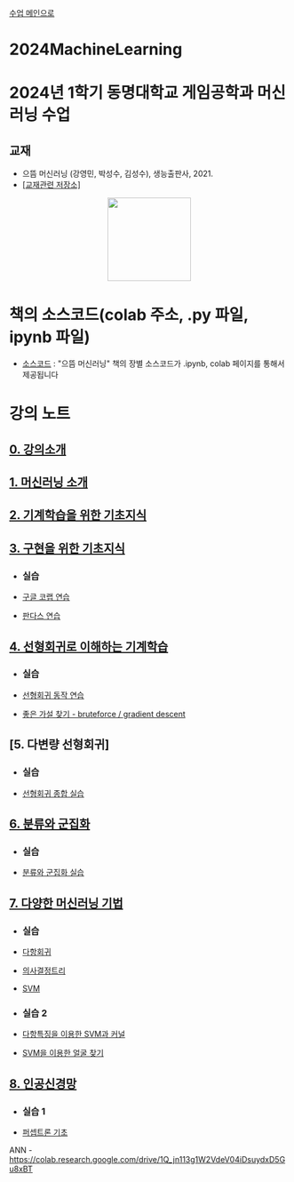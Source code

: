 [수업 메인으로](https://github.com/dknife/dknife.github.io/wiki/Lecture_Homepage)

# 2024MachineLearning

# 2024년 1학기 동명대학교 게임공학과 머신러닝 수업

## 교재 

 * 으뜸 머신러닝 (강영민, 박성수, 김성수), 생능출판사, 2021.
 * [[교재관련 저장소]](http://github.com/dknife/ML)
<p align="center">
  <img src="https://github.com/dknife/ML/raw/main/image/PrimeML_cover.png" width=150px>
</p>

# 책의 소스코드(colab 주소, .py 파일, ipynb 파일)
* [소스코드](https://github.com/dknife/ML/tree/main/Source/README.md)
: "으뜸 머신러닝" 책의 장별 소스코드가 .ipynb, colab 페이지를 통해서 제공됩니다


# 강의 노트


## [0. 강의소개](https://github.com/dknife/2023ML/raw/main/LectureNotes/00_%EC%9C%BC%EB%9C%B8%20%EB%A8%B8%EC%8B%A0%EB%9F%AC%EB%8B%9D_%EA%B0%95%EC%9D%98%EC%9E%90%EC%95%88%EB%82%B4%EC%84%9C.pdf)

## [1. 머신러닝 소개](https://github.com/dknife/2024MachineLearning/raw/main/LectureNotes/01%EC%9E%A5_%EB%A8%B8%EC%8B%A0%EB%9F%AC%EB%8B%9D%EC%9D%B4%EB%9E%80.pdf)

## [2. 기계학습을 위한 기초지식](https://github.com/dknife/2024MachineLearning/raw/main/LectureNotes/02%EC%9E%A5_%EB%A8%B8%EC%8B%A0%EB%9F%AC%EB%8B%9D%EC%9D%84%20%EC%9C%84%ED%95%9C%20%EA%B8%B0%EC%B4%88%EC%A7%80%EC%8B%9D.pdf)

## [3. 구현을 위한 기초지식](https://github.com/dknife/2024MachineLearning/raw/main/LectureNotes/03%EC%9E%A5_%EA%B5%AC%ED%98%84%EC%9D%84%EC%9C%84%ED%95%9C%20%EB%8F%84%EA%B5%AC.pdf)

* ### 실습

* [구글 코랩 연습](https://colab.research.google.com/drive/1I_4N0oOMNUjWa9pL48iCX5ypcgBy1xGm#scrollTo=aS83clRuGPss)

* [판다스 연습](https://colab.research.google.com/drive/1iRBXjqZJxPVKLBnvQVY4nSN_bQP64RDD)

## [4. 선형회귀로 이해하는 기계학습](https://github.com/dknife/2024MachineLearning/raw/main/LectureNotes/04%EC%9E%A5_%EC%84%A0%ED%98%95%20%ED%9A%8C%EA%B7%80%EB%A1%9C%20%EC%9D%B4%ED%95%B4%ED%95%98%EB%8A%94%20%EC%A7%80%EB%8F%84%ED%95%99%EC%8A%B5.pdf)

* ### 실습
  
* [선형회귀 동작 연습](https://colab.research.google.com/drive/1f_ghSH6cAQRQ9mQW9kGuE1A2Vw3QbDXZ?usp=sharing)

* [좋은 가설 찾기 - bruteforce / gradient descent](https://colab.research.google.com/drive/15bq6284FBBWlsEYydnBKX1Urg84KkTZO#scrollTo=vZ1ko7T6Hfoo)

## [5. 다변량 선형회귀]

* ### 실습
  
* [선형회귀 종합 실습](https://colab.research.google.com/drive/1Wy5TNdXTph2k88fXd9EvIWO1e8RYgvI4?usp=sharing)

## [6. 분류와 군집화](https://github.com/dknife/2024MachineLearning/raw/main/LectureNotes/05%EC%9E%A5_%EB%B6%84%EB%A5%98%EC%99%80%20%EA%B5%B0%EC%A7%91%ED%99%94%EB%A1%9C%20%EC%9D%B4%ED%95%B4%ED%95%98%EB%8A%94%20%EC%A7%80%EB%8F%84%20%ED%95%99%EC%8A%B5%EA%B3%BC%20%EB%B9%84%EC%A7%80%EB%8F%84%20%ED%95%99%EC%8A%B5.pdf)

* ### 실습 
* [분류와 군집화 실습](https://colab.research.google.com/drive/1eCoM731zKzv5Oh6K4sBp_bP4jQHxMKhm?usp=sharing)

## [7. 다양한 머신러닝 기법](https://github.com/dknife/2024MachineLearning/raw/main/LectureNotes/06%EC%9E%A5_%EB%8B%A4%EC%96%91%ED%95%9C%20%EB%A8%B8%EC%8B%A0%EB%9F%AC%EB%8B%9D%20%EA%B8%B0%EB%B2%95%EB%93%A4%20-%20%EB%8B%A4%ED%95%AD%20%ED%9A%8C%EA%B7%80%2C%20%EA%B2%B0%EC%A0%95%20%ED%8A%B8%EB%A6%AC%2C%20SVM.pdf)

* ### 실습

* [다항회귀](https://colab.research.google.com/drive/1PuYXGVcc3EpAqbmYcoYLI3-SBAxS33gt)
* [의사결정트리](https://colab.research.google.com/drive/1jlCqE6Rv9IYdlFgzlCCj-GI9bRdA8u95?usp=sharing)
* [SVM](https://colab.research.google.com/drive/1N-QPYb8jV8d9JjHpmapWeanBGVqhwewo?usp=sharing)
  
* ### 실습 2

* [다항특징을 이용한 SVM과 커널](https://colab.research.google.com/drive/1V5DMqY8aJhTTlAChl2H5iB18sYtp5o8I#scrollTo=TtAbrNit3_HZ)
* [SVM을 이용한 얼굴 찾기](https://colab.research.google.com/drive/1qyk4TedrNAN4hLx7b-Pyr33K6nCFDE7u?usp=sharing)

## [8. 인공신경망](https://github.com/dknife/2024MachineLearning/raw/main/LectureNotes/07%EC%9E%A5_%EC%9D%B8%EA%B3%B5%20%EC%8B%A0%EA%B2%BD%EB%A7%9D%20%EA%B8%B0%EC%B4%88%20-%20%EB%AC%B8%EC%A0%9C%EC%99%80%20%EB%8F%8C%ED%8C%8C%EA%B5%AC.pdf)

* ### 실습 1
* [퍼셉트론 기초](https://colab.research.google.com/drive/1_TJxAWlp35YxEKmclpo8VEBNfrSK3AR7?usp=sharing)









ANN - https://colab.research.google.com/drive/1Q_jn113g1W2VdeV04iDsuydxD5Gu8xBT
